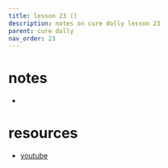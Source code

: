 ```yaml
---
title: lesson 23 ()
description: notes on cure dolly lesson 23
parent: cure dolly
nav_order: 23
---
```

# notes
- 
# resources
- [youtube](https://www.youtube.com/watch?v=kO89HzRQygQ)